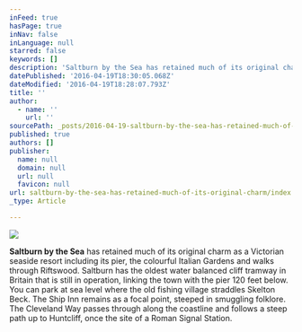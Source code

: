 ```yaml
---
inFeed: true
hasPage: true
inNav: false
inLanguage: null
starred: false
keywords: []
description: 'Saltburn by the Sea has retained much of its original charm as a Victorian seaside resort including its pier, the colourful Italian Gardens and walks through Riftswood. Saltburn has the oldest water balanced cliff tramway in Britain that is still in operation, linking the town with the pier 120 feet below. You can park at sea level where the old fishing village straddles Skelton Beck. The Ship Inn remains as a focal point, steeped in smuggling folklore. The Cleveland Way passes through along the coastline and follows a steep path up to Huntcliff, once the site of a Roman Signal Station.'
datePublished: '2016-04-19T18:30:05.068Z'
dateModified: '2016-04-19T18:28:07.793Z'
title: ''
author:
  - name: ''
    url: ''
sourcePath: _posts/2016-04-19-saltburn-by-the-sea-has-retained-much-of-its-original-charm.md
published: true
authors: []
publisher:
  name: null
  domain: null
  url: null
  favicon: null
url: saltburn-by-the-sea-has-retained-much-of-its-original-charm/index.html
_type: Article

---
```

![](https://the-grid-user-content.s3-us-west-2.amazonaws.com/92058b64-e8d6-489a-bbf0-ba45774ece83.jpg)

**Saltburn by the Sea** has retained much of its original charm as a Victorian seaside resort including its pier, the colourful Italian Gardens and walks through Riftswood. Saltburn has the oldest water balanced cliff tramway in Britain that is still in operation, linking the town with the pier 120 feet below. You can park at sea level where the old fishing village straddles Skelton Beck. The Ship Inn remains as a focal point, steeped in smuggling folklore. The Cleveland Way passes through along the coastline and follows a steep path up to Huntcliff, once the site of a Roman Signal Station.